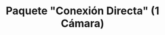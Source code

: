 ---
title: Paquete "Conexión Directa" (1 Cámara)
seccion: Streaming
tipo: Paquete Principal
descripcion: Ideal para charlas o entrevistas. Incluye equipo base y staff para 1 cámara. Máximo 3 horas.
precio: 1300000
---